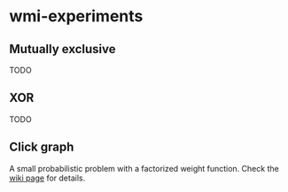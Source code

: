 # wmi-experiments
## Mutually exclusive
TODO

## XOR
TODO

## Click graph
A small probabilistic problem with a factorized weight function.
Check the [wiki page](https://github.com/samuelkolb/wmi-experiments/wiki/Click-graph) for details.
